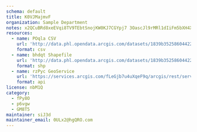 ```yaml
---
schema: default
title: K0VJMajmvF 
organization: Sample Department 
notes: x2QCuBRd8xeEVqi8TV9TEbtSnojKW0KJ7CGYpj7 3OascJl9rMRl1dIiFm5bXH4Xkr2qWsh1v4f6wnz3YAIcGuBL gZhANDPSoQk 
resources:
  - name: POqla CSV
    url: 'http://data.phl.opendata.arcgis.com/datasets/1839b35258604422b0b520cbb668df0d_0.csv'
    format: csv
  - name: bhdqt Shapefile
    url: 'http://data.phl.opendata.arcgis.com/datasets/1839b35258604422b0b520cbb668df0d_0.zip'
    format: shp
  - name: rzPyc GeoService
    url: 'https://services.arcgis.com/fLeGjb7u4uXqeF9q/arcgis/rest/services/Air_Monitoring_Stations/FeatureServer/0/query'
    format: api
license: nbM1Q 
category:
  - fPy8O 
  - p6vgw 
  - GM8T5 
maintainer: siJ3d  
maintainer_email: 0ULx2@hgQRO.com
---
```

